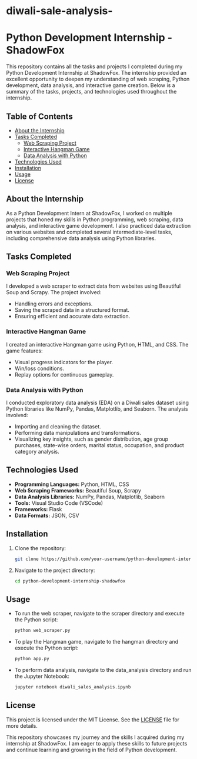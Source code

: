 # diwali-sale-analysis-

# Python Development Internship - ShadowFox

This repository contains all the tasks and projects I completed during my Python Development Internship at ShadowFox. The internship provided an excellent opportunity to deepen my understanding of web scraping, Python development, data analysis, and interactive game creation. Below is a summary of the tasks, projects, and technologies used throughout the internship.

## Table of Contents
- [About the Internship](#about-the-internship)
- [Tasks Completed](#tasks-completed)
  - [Web Scraping Project](#web-scraping-project)
  - [Interactive Hangman Game](#interactive-hangman-game)
  - [Data Analysis with Python](#data-analysis-with-python)
- [Technologies Used](#technologies-used)
- [Installation](#installation)
- [Usage](#usage)
- [License](#license)

## About the Internship
As a Python Development Intern at ShadowFox, I worked on multiple projects that honed my skills in Python programming, web scraping, data analysis, and interactive game development. I also practiced data extraction on various websites and completed several intermediate-level tasks, including comprehensive data analysis using Python libraries.

## Tasks Completed

### Web Scraping Project
I developed a web scraper to extract data from websites using Beautiful Soup and Scrapy. The project involved:
- Handling errors and exceptions.
- Saving the scraped data in a structured format.
- Ensuring efficient and accurate data extraction.

### Interactive Hangman Game
I created an interactive Hangman game using Python, HTML, and CSS. The game features:
- Visual progress indicators for the player.
- Win/loss conditions.
- Replay options for continuous gameplay.

### Data Analysis with Python
I conducted exploratory data analysis (EDA) on a Diwali sales dataset using Python libraries like NumPy, Pandas, Matplotlib, and Seaborn. The analysis involved:
- Importing and cleaning the dataset.
- Performing data manipulations and transformations.
- Visualizing key insights, such as gender distribution, age group purchases, state-wise orders, marital status, occupation, and product category analysis.

## Technologies Used
- **Programming Languages:** Python, HTML, CSS
- **Web Scraping Frameworks:** Beautiful Soup, Scrapy
- **Data Analysis Libraries:** NumPy, Pandas, Matplotlib, Seaborn
- **Tools:** Visual Studio Code (VSCode)
- **Frameworks:** Flask
- **Data Formats:** JSON, CSV

## Installation
1. Clone the repository:
    ```bash
    git clone https://github.com/your-username/python-development-internship-shadowfox.git
    ```
2. Navigate to the project directory:
    ```bash
    cd python-development-internship-shadowfox
    ```

## Usage
- To run the web scraper, navigate to the scraper directory and execute the Python script:
    ```bash
    python web_scraper.py
    ```
- To play the Hangman game, navigate to the hangman directory and execute the Python script:
    ```bash
    python app.py
    ```
- To perform data analysis, navigate to the data_analysis directory and run the Jupyter Notebook:
    ```bash
    jupyter notebook diwali_sales_analysis.ipynb
    ```

## License
This project is licensed under the MIT License. See the [LICENSE](LICENSE) file for more details.

This repository showcases my journey and the skills I acquired during my internship at ShadowFox. I am eager to apply these skills to future projects and continue learning and growing in the field of Python development.
